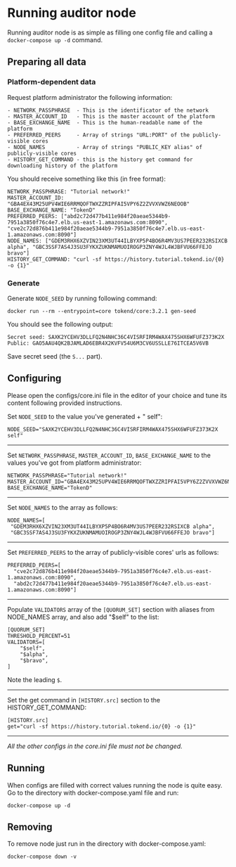 # Running auditor node
Running auditor node is as simple as filling one config file and calling a `docker-compose up -d` command.
## Preparing all data
### Platform-dependent data
Request platform administrator the following information:

    - NETWORK_PASSPHRASE  - This is the identificator of the network
    - MASTER_ACCOUNT_ID   - This is the master account of the platform
    - BASE_EXCHANGE_NAME  - This is the human-readable name of the platform
    - PREFERRED_PEERS     - Array of strings "URL:PORT" of the publicly-visible cores
    - NODE_NAMES          - Array of strings "PUBLIC_KEY alias" of publicly-visible cores
    - HISTORY_GET_COMMAND - this is the history get command for downloading history of the platform

You should receive something like this (in free format):
```
NETWORK_PASSPHRASE: "Tutorial network!"
MASTER_ACCOUNT_ID:  "GBA4EX43M25UPV4WIE6RRMQOFTWXZZRIPFAI5VPY6Z2ZVVXVWZ6NEOOB"
BASE_EXCHANGE_NAME: "TokenD"
PREFERRED_PEERS: ["abd2c72d477b411e984f20aeae5344b9-7951a3850f76c4e7.elb.us-east-1.amazonaws.com:8090", "cve2c72d876b411e984f20aeae5344b9-7951a3850f76c4e7.elb.us-east-1.amazonaws.com:8090"]
NODE_NAMES: ["GDEM3RHX6XZVIN23XM3UT44ILBYXP5P4BO6R4MV3US7PEER232RSIXCB alpha", "GBC3SSF7AS4J3SU3FYKXZUKNMAMUOIROGP3ZNY4WJL4WJBFVU66FFEJO bravo"]
HISTORY_GET_COMMAND: "curl -sf https://history.tutorial.tokend.io/{0} -o {1}"
```

### Generate
Generate `NODE_SEED` by running following command:
```
docker run --rm --entrypoint=core tokend/core:3.2.1 gen-seed
```
You should see the following output:
```
Secret seed: SAXK2YCEHV3DLLFQ2N4NHC36C4VISRFIRM4WAX475SHX6WFUFZ373K2X
Public: GAO5AAU4QK2BJAMLAD6EBR4X2KVFV54U6M3CV6USSLLE76ITCEA5V6VB
```
Save secret seed (the `S...` part).

## Configuring
Please open the configs/core.ini file in the editor of your choice and tune its content following provided instructions.

Set `NODE_SEED` to the value you've generated + " self":
```
NODE_SEED="SAXK2YCEHV3DLLFQ2N4NHC36C4VISRFIRM4WAX475SHX6WFUFZ373K2X self"
```
___

Set `NETWORK_PASSPHRASE`, `MASTER_ACCOUNT_ID`, `BASE_EXCHANGE_NAME` to the values you've got from platform administrator:
```
NETWORK_PASSPHRASE="Tutorial network!"
MASTER_ACCOUNT_ID="GBA4EX43M25UPV4WIE6RRMQOFTWXZZRIPFAI5VPY6Z2ZVVXVWZ6NEOOB"
BASE_EXCHANGE_NAME="TokenD"
```
___

Set `NODE_NAMES` to the array as follows:
```
NODE_NAMES=[
 "GDEM3RHX6XZVIN23XM3UT44ILBYXP5P4BO6R4MV3US7PEER232RSIXCB alpha",
 "GBC3SSF7AS4J3SU3FYKXZUKNMAMUOIROGP3ZNY4WJL4WJBFVU66FFEJO bravo"]
```
___

Set `PREFERRED_PEERS` to the array of publicly-visible cores' urls as follows:
```
PREFERRED_PEERS=[
  "cve2c72d876b411e984f20aeae5344b9-7951a3850f76c4e7.elb.us-east-1.amazonaws.com:8090",
  "abd2c72d477b411e984f20aeae5344b9-7951a3850f76c4e7.elb.us-east-1.amazonaws.com:8090"]
```
___

Populate `VALIDATORS` array of the `[QUORUM_SET]` section with aliases from NODE_NAMES array, and also add "$self" to the list:
```
[QUORUM_SET]
THRESHOLD_PERCENT=51
VALIDATORS=[
    "$self",
    "$alpha",
    "$bravo",
]
```
Note the leading `$`.
___

Set the get command in `[HISTORY.src]` section to the HISTORY_GET_COMMAND:
```
[HISTORY.src]
get="curl -sf https://history.tutorial.tokend.io/{0} -o {1}"
```
___
*All the other configs in the core.ini file must not be changed.*

## Running
When configs are filled with correct values running the node is quite easy.
Go to the directory with docker-compose.yaml file and run:
```
docker-compose up -d
```

## Removing
To remove node just run in the directory with docker-compose.yaml:
```
docker-compose down -v
```
